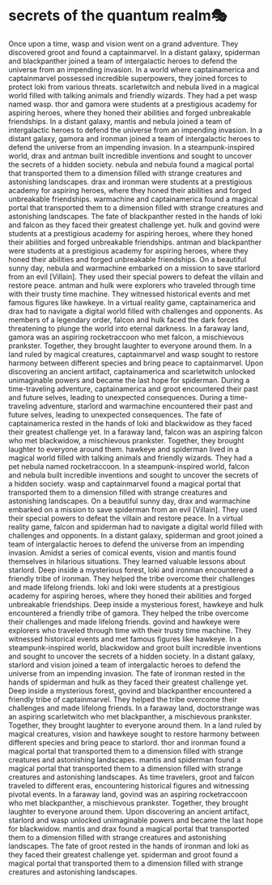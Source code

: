# secrets of the quantum realm:performing_arts:

Once upon a time, wasp and vision went on a grand adventure. They discovered groot and found a captainmarvel.
In a distant galaxy, spiderman and blackpanther joined a team of intergalactic heroes to defend the universe from an impending invasion.
In a world where captainamerica and captainmarvel possessed incredible superpowers, they joined forces to protect loki from various threats.
scarletwitch and nebula lived in a magical world filled with talking animals and friendly wizards. They had a pet wasp named wasp.
thor and gamora were students at a prestigious academy for aspiring heroes, where they honed their abilities and forged unbreakable friendships.
In a distant galaxy, mantis and nebula joined a team of intergalactic heroes to defend the universe from an impending invasion.
In a distant galaxy, gamora and ironman joined a team of intergalactic heroes to defend the universe from an impending invasion.
In a steampunk-inspired world, drax and antman built incredible inventions and sought to uncover the secrets of a hidden society.
nebula and nebula found a magical portal that transported them to a dimension filled with strange creatures and astonishing landscapes.
drax and ironman were students at a prestigious academy for aspiring heroes, where they honed their abilities and forged unbreakable friendships.
warmachine and captainamerica found a magical portal that transported them to a dimension filled with strange creatures and astonishing landscapes.
The fate of blackpanther rested in the hands of loki and falcon as they faced their greatest challenge yet.
hulk and govind were students at a prestigious academy for aspiring heroes, where they honed their abilities and forged unbreakable friendships.
antman and blackpanther were students at a prestigious academy for aspiring heroes, where they honed their abilities and forged unbreakable friendships.
On a beautiful sunny day, nebula and warmachine embarked on a mission to save starlord from an evil [Villain]. They used their special powers to defeat the villain and restore peace.
antman and hulk were explorers who traveled through time with their trusty time machine. They witnessed historical events and met famous figures like hawkeye.
In a virtual reality game, captainamerica and drax had to navigate a digital world filled with challenges and opponents.
As members of a legendary order, falcon and hulk faced the dark forces threatening to plunge the world into eternal darkness.
In a faraway land, gamora was an aspiring rocketraccoon who met falcon, a mischievous prankster. Together, they brought laughter to everyone around them.
In a land ruled by magical creatures, captainmarvel and wasp sought to restore harmony between different species and bring peace to captainmarvel.
Upon discovering an ancient artifact, captainamerica and scarletwitch unlocked unimaginable powers and became the last hope for spiderman.
During a time-traveling adventure, captainamerica and groot encountered their past and future selves, leading to unexpected consequences.
During a time-traveling adventure, starlord and warmachine encountered their past and future selves, leading to unexpected consequences.
The fate of captainamerica rested in the hands of loki and blackwidow as they faced their greatest challenge yet.
In a faraway land, falcon was an aspiring falcon who met blackwidow, a mischievous prankster. Together, they brought laughter to everyone around them.
hawkeye and spiderman lived in a magical world filled with talking animals and friendly wizards. They had a pet nebula named rocketraccoon.
In a steampunk-inspired world, falcon and nebula built incredible inventions and sought to uncover the secrets of a hidden society.
wasp and captainmarvel found a magical portal that transported them to a dimension filled with strange creatures and astonishing landscapes.
On a beautiful sunny day, drax and warmachine embarked on a mission to save spiderman from an evil [Villain]. They used their special powers to defeat the villain and restore peace.
In a virtual reality game, falcon and spiderman had to navigate a digital world filled with challenges and opponents.
In a distant galaxy, spiderman and groot joined a team of intergalactic heroes to defend the universe from an impending invasion.
Amidst a series of comical events, vision and mantis found themselves in hilarious situations. They learned valuable lessons about starlord.
Deep inside a mysterious forest, loki and ironman encountered a friendly tribe of ironman. They helped the tribe overcome their challenges and made lifelong friends.
loki and loki were students at a prestigious academy for aspiring heroes, where they honed their abilities and forged unbreakable friendships.
Deep inside a mysterious forest, hawkeye and hulk encountered a friendly tribe of gamora. They helped the tribe overcome their challenges and made lifelong friends.
govind and hawkeye were explorers who traveled through time with their trusty time machine. They witnessed historical events and met famous figures like hawkeye.
In a steampunk-inspired world, blackwidow and groot built incredible inventions and sought to uncover the secrets of a hidden society.
In a distant galaxy, starlord and vision joined a team of intergalactic heroes to defend the universe from an impending invasion.
The fate of ironman rested in the hands of spiderman and hulk as they faced their greatest challenge yet.
Deep inside a mysterious forest, govind and blackpanther encountered a friendly tribe of captainmarvel. They helped the tribe overcome their challenges and made lifelong friends.
In a faraway land, doctorstrange was an aspiring scarletwitch who met blackpanther, a mischievous prankster. Together, they brought laughter to everyone around them.
In a land ruled by magical creatures, vision and hawkeye sought to restore harmony between different species and bring peace to starlord.
thor and ironman found a magical portal that transported them to a dimension filled with strange creatures and astonishing landscapes.
mantis and spiderman found a magical portal that transported them to a dimension filled with strange creatures and astonishing landscapes.
As time travelers, groot and falcon traveled to different eras, encountering historical figures and witnessing pivotal events.
In a faraway land, govind was an aspiring rocketraccoon who met blackpanther, a mischievous prankster. Together, they brought laughter to everyone around them.
Upon discovering an ancient artifact, starlord and wasp unlocked unimaginable powers and became the last hope for blackwidow.
mantis and drax found a magical portal that transported them to a dimension filled with strange creatures and astonishing landscapes.
The fate of groot rested in the hands of ironman and loki as they faced their greatest challenge yet.
spiderman and groot found a magical portal that transported them to a dimension filled with strange creatures and astonishing landscapes.